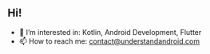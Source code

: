 ## Hi!
- 👀 I’m interested in: Kotlin, Android Development, Flutter
- 📫 How to reach me: contact@understandandroid.com
